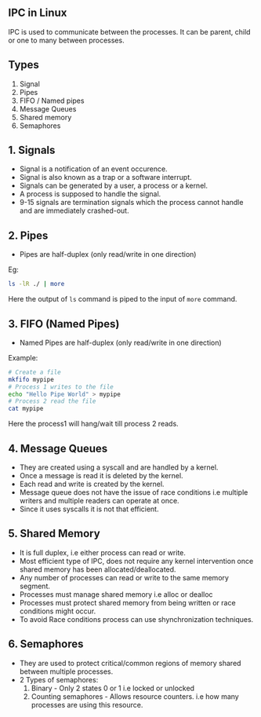 ## IPC in Linux 

IPC is used to communicate between the processes. It can be parent, child or one to many between processes.

## Types 

1.  Signal 
2.  Pipes 
3.  FIFO / Named pipes 
4.  Message Queues 
5.  Shared memory 
6.  Semaphores 

## 1. Signals

-   Signal is a notification of an event occurence. 
-   Signal is also known as a trap or a software interrupt. 
-   Signals can be generated by a user, a process or a kernel. 
-   A process is supposed to handle the signal. 
-   9-15 signals are termination signals which the process cannot handle and are immediately crashed-out.

## 2. Pipes 

-   Pipes are half-duplex (only read/write in one direction)

Eg: 
```sh
ls -lR ./ | more
```
Here the output of `ls` command is piped to the input of `more` command. 

## 3. FIFO (Named Pipes)

-   Named Pipes are half-duplex (only read/write in one direction)

Example: 
```sh
# Create a file
mkfifo mypipe
# Process 1 writes to the file
echo "Hello Pipe World" > mypipe
# Process 2 read the file 
cat mypipe
```
Here the process1 will hang/wait till process 2 reads. 

## 4. Message Queues 

-   They are created using a syscall and are handled by a kernel. 
-   Once a message is read it is deleted by the kernel. 
-   Each read and write is created by the kernel. 
-   Message queue does not have the issue of race conditions i.e multiple writers and multiple readers can operate at once. 
-   Since it uses syscalls it is not that efficient. 

## 5. Shared Memory 

-   It is full duplex, i.e either process can read or write. 
-   Most efficient type of IPC, does not require any kernel intervention once shared memory has been allocated/deallocated. 
-   Any number of processes can read or write to the same memory segment. 
-   Processes must manage shared memory i.e alloc or dealloc
-   Processes must protect shared memory from being written or race conditions might occur. 
-   To avoid Race conditions process can use shynchronization techniques. 

## 6. Semaphores 

-   They are used to protect critical/common regions of memory shared between multiple processes. 
-   2 Types of semaphores: 
    1.  Binary - Only 2 states 0 or 1 i.e locked or unlocked 
    2.  Counting semaphores - Allows resource counters. i.e how many processes are using this resource.